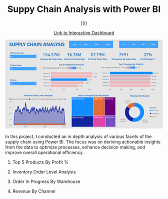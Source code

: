 <p align="center">
<h1 align="center">Suppy Chain Analysis with Power BI</h1>
</p>

<p align="center">
[]()
</p>
<p align="center">
  <a href="portfolio-powerbi.html">Link to Interactive Dashboard</a>
</p>


![Alt Text](dashboard_supply_chain_analysis.png)


In this project, I conducted an in depth analysis of various facets of the supply chain using Power BI. The focus was on deriving actionable insights from the data to optimize processes, enhance decision making, and improve overall operational efficiency.

1. Top 5 Products By Profit %

2. Inventory Order Level Analysis

3. Order In Progress By Warehouse

4. Revenue By Channel
